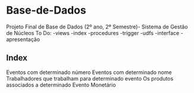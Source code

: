 # Base-de-Dados
Projeto Final de Base de Dados (2º ano, 2º Semestre)- Sistema de Gestão de Núcleos
To Do:
-views
-index
-procedures
-trigger
-udfs
-interface
-apresentação

## Index
Eventos com determinado número
Eventos com determinado nome
Trabalhadores que trabalham para determinado evento
Os produtos associados a determinado Evento Monetário
